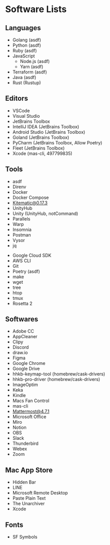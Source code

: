 # Software Lists

## Languages
- Golang         (asdf)
- Python         (asdf)
- Ruby           (asdf)
- JavaScript
  - Node.js      (asdf)
  - Yarn         (asdf)
- Terraform      (asdf)
- Java           (asdf)
- Rust           (Rustup)

## Editors
- VSCode
- Visual Studio
- JetBrains Toolbox
- IntelliJ IDEA      (JetBrains Toolbox)
- Android Studio     (JetBrains Toolbox)
- Goland             (JetBrains Toolbox)
- PyCharm            (JetBrains Toolbox, Allow Poetry)
- Fleet              (JetBrains Toolbox)
- Xcode              (mas-cli, 497799835)

## Tools
- asdf
- Direnv
- Docker
- Docker Compose
- Kitematic@0.17.3
- UnityHub
- Unity                        (UnityHub, notCommand)
- Parallels
- Warp
- Insomnia
- Postman
- Vysor
- jq
<!-- - TODO: devbox 使う? -->
- Google Cloud SDK
- AWS CLI
- Git
- Poetry                       (asdf)
- make
- wget
- tree
- htop
- tmux
- Rosetta 2

## Softwares
- Adobe CC
- AppCleaner
- Clipy
- Discord
- draw.io
- Figma
- Google Chrome
- Google Drive
- hhkb-keymap-tool  (homebrew/cask-drivers)
- hhkb-pro-driver   (homebrew/cask-drivers)
- ImageOptim
- Keka
- Kindle
- Macs Fan Control
- mas-cli
- Mattermost@4.7.1
- Microsoft Office
- Miro
- Notion
- OBS
- Slack
- Thunderbird
- Webex
- Zoom

## Mac App Store
- Hidden Bar
- LINE
- Microsoft Remote Desktop
- Paste Plain Text
- The Unarchiver
- Xcode

## Fonts
- SF Symbols